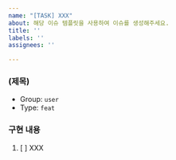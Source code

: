 ```yaml
---
name: "[TASK] XXX"
about: 해당 이슈 템플릿을 사용하여 이슈를 생성해주세요.
title: ''
labels: ''
assignees: ''

---
```


### (제목)
- Group:  `user`
- Type: `feat`
### 구현 내용
1. [ ] XXX
